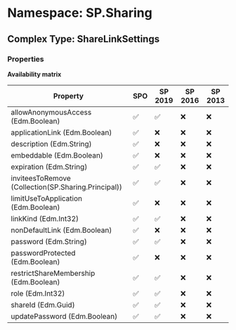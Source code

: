 # Namespace: SP.Sharing

## Complex Type: ShareLinkSettings

### Properties

**Availability matrix**

Property | SPO | SP 2019 | SP 2016 | SP 2013
----------|-----|---------|---------|--------
allowAnonymousAccess (Edm.Boolean) | ✅ | ✅ | ❌ | ❌
applicationLink (Edm.Boolean) | ✅ | ❌ | ❌ | ❌
description (Edm.String) | ✅ | ❌ | ❌ | ❌
embeddable (Edm.Boolean) | ✅ | ❌ | ❌ | ❌
expiration (Edm.String) | ✅ | ✅ | ❌ | ❌
inviteesToRemove (Collection(SP.Sharing.Principal)) | ✅ | ✅ | ❌ | ❌
limitUseToApplication (Edm.Boolean) | ✅ | ❌ | ❌ | ❌
linkKind (Edm.Int32) | ✅ | ✅ | ❌ | ❌
nonDefaultLink (Edm.Boolean) | ✅ | ❌ | ❌ | ❌
password (Edm.String) | ✅ | ✅ | ❌ | ❌
passwordProtected (Edm.Boolean) | ✅ | ❌ | ❌ | ❌
restrictShareMembership (Edm.Boolean) | ✅ | ✅ | ❌ | ❌
role (Edm.Int32) | ✅ | ✅ | ❌ | ❌
shareId (Edm.Guid) | ✅ | ✅ | ❌ | ❌
updatePassword (Edm.Boolean) | ✅ | ✅ | ❌ | ❌
